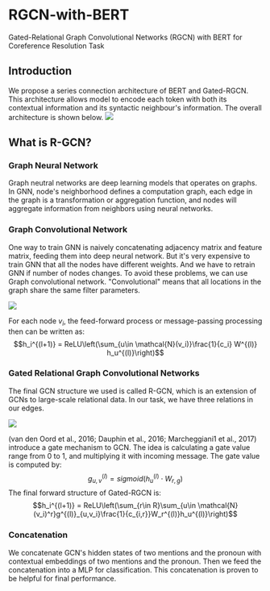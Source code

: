 # RGCN-with-BERT
Gated-Relational Graph Convolutional Networks (RGCN) with BERT for Coreference Resolution Task

## Introduction
We propose a series connection architecture of BERT and Gated-RGCN. This architecture allows model to encode each token with both its contextual information and its syntactic neighbour's information. The overall architecture is shown below.
![](https://i.imgur.com/aAK43SM.png)

## What is R-GCN?
### Graph Neural Network
Graph neutral networks are deep learning models that operates on graphs. In GNN, node's neighborhood defines a computation graph, each edge in the graph is a transformation or aggregation function, and nodes will aggregate information from neighbors using neural networks. 


### Graph Convolutional Network
One way to train GNN is naively concatenating adjacency matrix and feature matrix, feeding them into deep neural network. But it's very expensive to train GNN that all the nodes have different weights. And we have to retrain GNN if number of nodes changes. To avoid these problems, we can use Graph convolutional network. "Convolutional" means that all locations in the graph share the same filter parameters. 

![](https://i.imgur.com/EaUO7a4.png)

For each node $v_i$, the feed-forward process or message-passing processing then can be written as:
$$h_i^{(l+1)} = ReLU\left(\sum_{u\in \mathcal{N}(v_i)}\frac{1}{c_i} W^{(l)} h_u^{(l)}\right)$$



### Gated Relational Graph Convolutional Networks
The final GCN structure we used is called R-GCN, which is an extension of GCNs to large-scale relational data. In our task, we have three relations in our edges.


![](https://i.imgur.com/fR6LqEJ.png)

(van den Oord et al., 2016; Dauphin et al., 2016; Marcheggiani1 et al., 2017) introduce a gate mechanism to GCN. The idea is calculating a gate value range from $0$ to $1$, and multiplying it with incoming message. The gate value is computed by:
$$g^{(l)}_{u,v} = sigmoid\left( h_{u}^{(l)} \cdot W_{r,g} \right)$$
The final forward structure of Gated-RGCN is:
$$h_i^{(l+1)} = ReLU\left(\sum_{r\in R}\sum_{u\in \mathcal{N}(v_i)^r}g^{(l)}_{u,v_i}\frac{1}{c_{i,r}}W_r^{(l)}h_u^{(l)}\right)$$




### Concatenation
We concatenate GCN's hidden states of two mentions and the pronoun with contextual embeddings of two mentions and the pronoun. Then we feed the concatenation into a MLP for classification. This concatenation is proven to be helpful for final performance.

